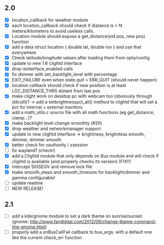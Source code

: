 ## 2.0
- [x] location_callback for weather module
- [x] each location_callback should check if distance is > N meters/kilometers to avoid useless calls.
- [x] Location module should expose a get_distance(old pos, new pos) function
- [x] add a data struct location { double lat, double lon } and use that everywhere
- [x] Check latitude/longitude values after loading them from opts/config
- [x] update to new 1.6 clightd interface
- [x] drop isinterface_enabled calls
- [x] fix dimmer with set_backlight_level with percentage
- [x] EXIT_FAILURE even when state.quit > ERR_QUIT (should never happen)
- [x] location callback should check if new position is at least LOC_DISTANCE_THRS distant from last pos
- [x] make clight work on desktop pc with webcam too (obviously through ddcutil)? -> add a setbrightnesspct_all() method to clightd that will set a pct for internal + external monitors
- [x] add a math_utils.c source file with all math functions (eg get_distance, clamp...)?
- [x] make backlight level change smoothly (#20)
- [x] drop weather and networkmanager support
- [x] update to new clightd interface -> brightness, brighntess smooth, dimmer, dimmer smooth
- [x] better check for xauthority / xsession
- [ ] fix wayland? (check!)
- [x] add a Clightd module that only depends on Bus module and will check if clightd is available (and properly checks its version) (FIX!!)
- [x] intercept SIGSEGV and remove lock file
- [x] make smooth_steps and smooth_timeouts for backlight/dimmer and gamma configurable!
- [ ] update readme
- [ ] NEW RELEASE!

## 2.1
- [ ] add a kde/gnome module to set a dark theme on sunrise/sunset (gnome: http://www.fandigital.com/2012/06/change-theme-command-line-gnome.html)
- [ ] properly add a onBusCallFail callback to bus_args, with a default one like the current check_err function
